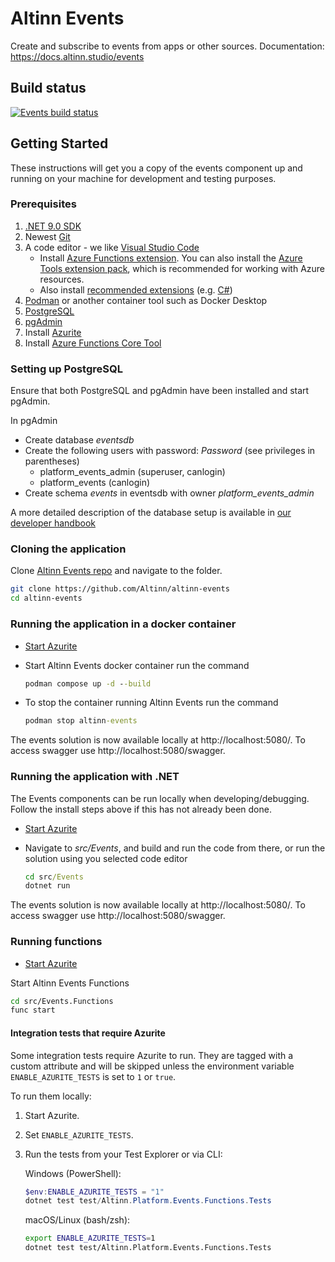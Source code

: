 # Altinn Events

Create and subscribe to events from apps or other sources.
Documentation: https://docs.altinn.studio/events

## Build status
[![Events build status](https://dev.azure.com/brreg/altinn-studio/_apis/build/status/altinn-platform/events-master?label=altinn/events)](https://dev.azure.com/brreg/altinn-studio/_build/latest?definitionId=136)


## Getting Started

These instructions will get you a copy of the events component up and running on your machine for development and testing purposes.

### Prerequisites

1. [.NET 9.0 SDK](https://dotnet.microsoft.com/download/dotnet/9.0)
2. Newest [Git](https://git-scm.com/downloads)
3. A code editor - we like [Visual Studio Code](https://code.visualstudio.com/download)
   - Install [Azure Functions extension](https://marketplace.visualstudio.com/items?itemName=ms-azuretools.vscode-azurefunctions). You can also install the [Azure Tools extension pack](https://marketplace.visualstudio.com/items?itemName=ms-vscode.vscode-node-azure-pack), which is recommended for working with Azure resources.
   - Also install [recommended extensions](https://code.visualstudio.com/docs/editor/extension-marketplace#_workspace-recommended-extensions) (e.g. [C#](https://marketplace.visualstudio.com/items?itemName=ms-dotnettools.csharp))
4. [Podman](https://podman.io/) or another container tool such as Docker Desktop
5. [PostgreSQL](https://www.postgresql.org/download/)
6. [pgAdmin](https://www.pgadmin.org/download/)
7. Install [Azurite](https://learn.microsoft.com/en-us/azure/storage/common/storage-use-azurite?tabs=visual-studio%2Cblob-storage#install-azurite)
8. Install [Azure Functions Core Tool](https://learn.microsoft.com/en-us/azure/azure-functions/functions-run-local?tabs=windows%2Cisolated-process%2Cnode-v4%2Cpython-v2%2Chttp-trigger%2Ccontainer-apps&pivots=programming-language-powershell#install-the-azure-functions-core-tools)

### Setting up PostgreSQL

Ensure that both PostgreSQL and pgAdmin have been installed and start pgAdmin.

In pgAdmin
- Create database _eventsdb_
- Create the following users with password: _Password_ (see privileges in parentheses)
  - platform_events_admin (superuser, canlogin)
  - platform_events (canlogin)
- Create schema _events_ in eventsdb with owner _platform_events_admin_

A more detailed description of the database setup is available in [our developer handbook](https://docs.altinn.studio/community/contributing/handbook/postgres/)

### Cloning the application

Clone [Altinn Events repo](https://github.com/Altinn/altinn-events) and navigate to the folder.

```bash
git clone https://github.com/Altinn/altinn-events
cd altinn-events
```

### Running the application in a docker container

- [Start Azurite](https://learn.microsoft.com/en-us/azure/storage/common/storage-use-azurite?tabs=visual-studio%2Cblob-storage#run-azurite)

- Start Altinn Events docker container run the command

  ```cmd
  podman compose up -d --build
  ```

- To stop the container running Altinn Events run the command

  ```cmd
  podman stop altinn-events
  ```

The events solution is now available locally at http://localhost:5080/.
To access swagger use http://localhost:5080/swagger.

### Running the application with .NET

The Events components can be run locally when developing/debugging. Follow the install steps above if this has not already been done.

- [Start Azurite](https://learn.microsoft.com/en-us/azure/storage/common/storage-use-azurite?tabs=visual-studio%2Cblob-storage#run-azurite)

- Navigate to _src/Events_, and build and run the code from there, or run the solution using you selected code editor

  ```cmd
  cd src/Events
  dotnet run
  ```

The events solution is now available locally at http://localhost:5080/.
To access swagger use http://localhost:5080/swagger.

### Running functions

- [Start Azurite](https://learn.microsoft.com/en-us/azure/storage/common/storage-use-azurite?tabs=visual-studio%2Cblob-storage#run-azurite)
  
Start Altinn Events Functions
```bash
cd src/Events.Functions
func start
```

#### Integration tests that require Azurite
Some integration tests require Azurite to run. They are tagged with a custom attribute and will be skipped unless the environment variable `ENABLE_AZURITE_TESTS` is set to `1` or `true`.

To run them locally:
1. Start Azurite.
2. Set `ENABLE_AZURITE_TESTS`.
3. Run the tests from your Test Explorer or via CLI:

   Windows (PowerShell):
   ```powershell
   $env:ENABLE_AZURITE_TESTS = "1"
   dotnet test test/Altinn.Platform.Events.Functions.Tests
   ```

   macOS/Linux (bash/zsh):
   ```bash
   export ENABLE_AZURITE_TESTS=1
   dotnet test test/Altinn.Platform.Events.Functions.Tests
   ```
